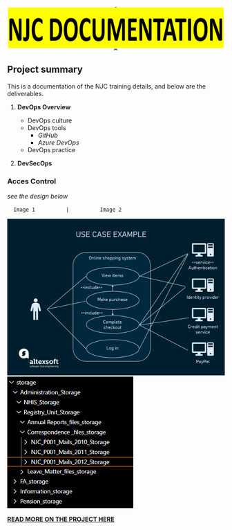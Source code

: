 [<img alt="HEADER" width="1360px" height="100px" src="images/njc_header.PNG">](https://github.com/Musaubd11/njc-action/tree/main)

## Project summary
This is a documentation of the NJC training details, and below are the deliverables.

1. **DevOps Overview**

    - DevOps culture
    - DevOps tools
        - _GitHub_
        - _Azure DevOps_
    - DevOps practice
      
2. **DevSecOps**
### Acces Control

_see the design below_

      Image 1          |          Image 2
  ![](images/diagram.png)    ![](images/screenshot.png)


  [**READ MORE ON THE PROJECT HERE**](https://github.com/Musaubd11/njc-action/blob/main/project.md)
  
